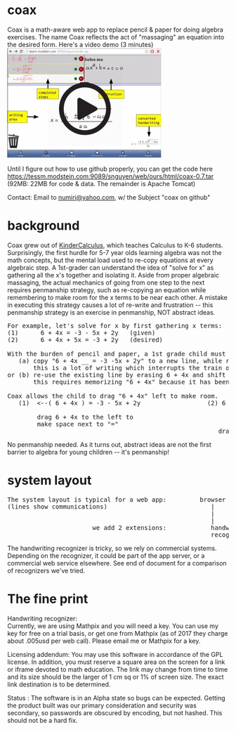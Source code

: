 # coax
Coax is a math-aware web app to  replace pencil & paper for doing algebra exercises.  The name Coax reflects the act of "massaging" an equation into the desired form.  Here's a video demo (3 minutes)
<a href="http://tessm.modstein.com:9089/snguyen/web/ours/html/demo.mp4"><img src="play-coax.png"></a>

Until I figure out how to use github properly, you can get the code here https://tessm.modstein.com:9089/snguyen/web/ours/html/coax-0.7.tar 
(92MB: 22MB for code & data.  The remainder is Apache Tomcat)

Contact:  Email to numiri@yahoo.com, w/ the Subject "coax on github" <br>

# background
Coax grew out of <a href="https://en.wikiversity.org/wiki/KinderCalculus">KinderCalculus</a>, which teaches Calculus to K-6 students.  Surprisingly, the first hurdle for 5-7 year olds learning algebra was not the math concepts, but the mental load used to re-copy equations at every algebraic step.  A 1st-grader can understand the idea of "solve for x" as gathering all the x's together and isolating it.  Aside from proper algebraic massaging, the actual mechanics of going from one step to the next requires penmanship strategy, such as re-copying an equation while remembering to make room for the x terms to be near each other.  A mistake in executing this strategy causes a lot of re-write and frustration -- this penmanship strategy is an exercise in penmanship, NOT abstract ideas.
<pre>
For example, let's solve for x by first gathering x terms: 
(1)      6 + 4x = -3 - 5x + 2y   (given)
(2)      6 + 4x + 5x = -3 + 2y   (desired)

With the burden of pencil and paper, a 1st grade child must exerts mental effort either by 
   (a) copy "6 + 4x __ = -3 -5x + 2y" to a new line, while remembering to leave the blank space.  
       this is a lot of writing which interrupts the train of thought.
or (b) re-use the existing line by erasing 6 + 4x and shift it left to make room.  
       this requires memorizing "6 + 4x" because it has been erased.  again, interrupting the chain of thought.

Coax allows the child to drag "6 + 4x" left to make room.  
   (1)  <--( 6 + 4x ) = -3 - 5x + 2y                  (2) 6 + 4x  ___ = -3 - 5x + 2y   
                                                                   ^         |
        drag 6 + 4x to the left to                                 |         | 
        make space next to "="                                     +---------+
                                                         drag 5x across the " = "
</pre>
No penmanship needed.  As it turns out, abstract ideas are not the first barrier to algebra for young children -- it's penmanship!

# system layout
<pre>
The system layout is typical for a web app:         browser  <--> app server <--> database.
(lines show communications)                            |             |
                                                       |        +----+-----+     
                                                       |        |          |
                       we add 2 extensions:            handwriting     computer algebra
                                                       recognizer      system (maxima)
</pre>
The handwriting recognizer is tricky, so we rely on commercial systems.  Depending on the recognizer, it could be part of the app server, or a commercial web service elsewhere.  See end of document for a comparison of recognizers we've tried.

# The fine print
Handwriting recognizer:  
Currently, we are using Mathpix and you will need a key.  You can use my key for free on a trial basis, or get one from Mathpix (as of 2017 they charge about .005usd per web call).  Please email me or Mathpix for a key.

Licensing addendum:
You may use this software in accordance of the GPL license.  In addition, you must reserve a square area on the screen for a link or iframe devoted to math education.  The link may change from time to time and its size should be the larger of 1 cm sq or 1% of screen size.  The exact link destination is to be determined.

Status : 
The software is in an Alpha state so bugs can be expected.  Getting the product built was our primary consideration and security was secondary, so passwords are obscured by encoding, but not hashed.  This should not be a hard fix.

